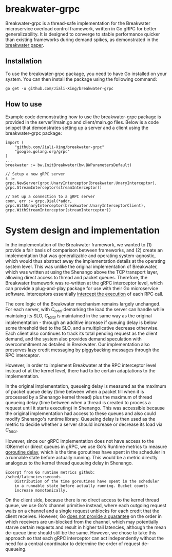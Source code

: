 # breakwater-grpc

Breakwater-grpc is a thread-safe implementation for the Breakwater microservice overload control framework, written in Go gRPC for better generalizability. It is designed to converge to stable performance quicker than existing frameworks during demand spikes, as demonstrated in the [breakwater paper](https://www.usenix.org/conference/osdi20/presentation/cho).

## Installation

To use the breakwater-grpc package, you need to have Go installed on your system. You can then install the package using the following command:

```go get -u github.com/Jiali-Xing/breakwater-grpc```

## How to use

Example code demonstrating how to use the breakwater-grpc package is provided in the server1/main.go and client/main.go files. Below is a code snippet that demonstrates setting up a server and a client using the breakwater-grpc package:

```
import (
	"github.com/Jiali-Xing/breakwater-grpc"
	"google.golang.org/grpc"
)
...
breakwater := bw.InitBreakwater(bw.BWParametersDefault)

// Setup a new gRPC server
s := grpc.NewServer(grpc.UnaryInterceptor(breakwater.UnaryInterceptor), grpc.StreamInterceptor(streamInterceptor))

// Set up a connection to a gRPC server
conn, err := grpc.Dial(*addr, grpc.WithUnaryInterceptor(breakwater.UnaryInterceptorClient), grpc.WithStreamInterceptor(streamInterceptor))
```

# System design and implementation

In the implementation of the Breakwater framework, we wanted to (1) provide a fair basis of comparison between frameworks, and (2) create an implementation that was generalizable and operating system-agnostic, which would thus abstract away the implementation details at the operating system level. This was unlike the original implementation of Breakwater, which was written at using the Shenango above the TCP transport layer, allowing direct access to thread and packet queues. Therefore, the Breakwater framework was re-written at the gRPC interceptor level, which can provide a plug-and-play package for use with their Go microservice software. Interceptors essentially [intercept the execution](https://github.com/grpc/grpc-go/blob/master/examples/features/interceptor/README.md) of each RPC call. 

The core logic of the Breakwater mechanism remains largely unchanged. For each server, with $C_{total}$ demarking the load the server can handle while maintaing its SLO, $C_{total}$ is maintained in the same way as the original implementation - through an additive increase if queuing delay is below some threshold tied to the SLO, and a multiplicative decrease otherwise. Each client also continues to track its total pending request as the client demand, and the system also provides demand speculation with overcommitment as detailed in Breakwater. Our implementation also preserves lazy credit messaging by piggybacking messages through the RPC interceptor.

However, in order to implement Breakwater at the RPC interceptor level instead of at the kernel level, there had to be certain adaptations to the implementation.

In the original implementation, queueing delay is measured as the maximum of packet queue delay (time between when a packet till when it is processed by a Shenango kernel thread) plus the maximum of thread queueing delay (time between when a thread is created to process a request until it starts executing) in Shenango. This was accessible because the original implementation had access to these queues and also could modify Shenango's runtime library. Queueing delay is then used as the metric to decide whether a server should increase or decrease its load via $C_{total}$. 

However, since our gRPC implementation does not have access to the IOKernel or direct queues in gRPC, we use Go's Runtime metrics to measure [goroutine delay](https://pkg.go.dev/runtime/metrics), which is the time goroutines have spent in the scheduler in a runnable state before actually running. This would be a metric directly analogous to the kernel thread queueing delay in Shenango. 


```
Excerpt from Go runtime metrics github:
/sched/latencies:seconds
	Distribution of the time goroutines have spent in the scheduler
	in a runnable state before actually running. Bucket counts
	increase monotonically.
```

On the client side, because there is no direct access to the kernel thread queue, we use Go's channel primitive instead, where each outgoing request waits on a channel and a single request unblocks for each credit that the client receives. However, Go [does not provide a guarantee](https://tip.golang.org/ref/mem) on the order in which receivers are un-blocked from the channel, which may potentially starve certain requests and result in higher tail latencies, although the mean de-queue time should still be the same. However, we chose to take this approach so that each gRPC interceptor can act independently without the need for a central coordinator to determine the order of request de-queueing. 